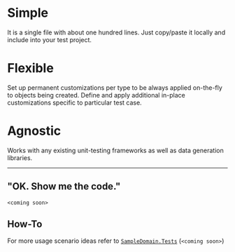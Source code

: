 # Simple
 
It is a single file with about one hundred lines. Just copy/paste it locally and include into your test project.


# Flexible

Set up permanent customizations per type to be always applied on-the-fly to objects being created. Define and apply additional in-place customizations specific to particular test case.


# Agnostic

Works with any existing unit-testing frameworks as well as data generation libraries.

---

## "OK. Show me the code."

`<coming soon>`


## How-To

For more usage scenario ideas refer to [`SampleDomain.Tests`](https://github.com/igor-toporet/TestData/tree/master/SampleDomain.Tests) (`<coming soon>`)
